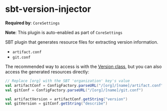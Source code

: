 sbt-version-injector
====================

**Required by**: `CoreSettings`

**Note**: This plugin is auto-enabled as part of `CoreSettings`

SBT plugin that generates resource files for extracting version information.

- `artifact.conf`
- `git.conf`

The recommended way to access is with the [Version class](https://github.com/allenai/common/blob/master/core/src/main/scala/org/allenai/common/Version.scala), but you can also access the generated resources directly:

```scala
// Replace [org] with the SBT 'organization' key's value
val artifactConf = ConfigFactory.parseURL("/[org]/[name]/artifact.conf")
val gitConf = ConfigFactory.parseURL("/[org]/[name]/git.conf")

val artifactVersion = artifactConf.getString("version")
val gitVersion = gitConf.getString("describe")
```
